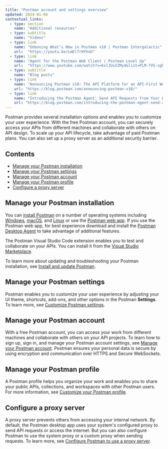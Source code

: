 ```yaml
---
title: "Postman account and settings overview"
updated: 2024-01-04
contextual_links:
  - type: section
    name: "Additional resources"
  - type: subtitle
    name: "Videos"
  - type: link
    name: "Unboxing What’s New in Postman v10 | Postman Intergalactic"
    url:  "https://youtu.be/LmEl7rHYhxU"
  - type: link
    name: "Agent for the Postman Web Client | Postman Level Up"
    url:  "https://www.youtube.com/watch?v=6xlJUx2ZMy4&list=PLM-7VG-sgbtC5tNXxd28cmePSa9BYwqeU&index=3"
  - type: subtitle
    name: "Blog posts"
  - type: link
    name: "Announcing Postman v10: The API Platform for an API-First World"
    url: "https://blog.postman.com/announcing-postman-v10/"
  - type: link
    name: "Introducing the Postman Agent: Send API Requests from Your Browser without Limits"
    url: "https://blog.postman.com/introducing-the-postman-agent-send-api-requests-from-your-browser-without-limits/"
---
```


Postman provides several installation options and enables you to customize your user experience. With the free Postman account, you can securely access your APIs from different machines and collaborate with others on API design. To scale up your API lifecycle, take advantage of paid Postman plans. You can also set up a proxy server as an additional security barrier.

## Contents

* [Manage your Postman installation](#manage-your-postman-installation)
* [Manage your Postman settings](#manage-your-postman-settings)
* [Manage your Postman account](#manage-your-postman-account)
* [Manage your Postman profile](#manage-your-postman-profile)
* [Configure a proxy server](#configure-a-proxy-server)

## Manage your Postman installation

You can [install Postman](/docs/getting-started/installation/installation-and-updates) on a number of operating systems including [Windows](/docs/getting-started/installation/installation-and-updates/#install-postman-on-windows), [macOS](/docs/getting-started/installation/installation-and-updates/#install-postman-on-mac), and [Linux](/docs/getting-started/installation/installation-and-updates/#install-postman-on-linux) or use the [Postman web app](/docs/getting-started/installation/installation-and-updates/#use-the-postman-web-app). If you use the Postman web app, for best experience download and install the [Postman Desktop Agent](/docs/getting-started/basics/about-postman-agent/#the-postman-desktop-agent) to take advantage of additional features.

The Postman Visual Studio Code extension enables you to test and collaborate on your APIs. You can install it from the [Visual Studio Marketplace](https://marketplace.visualstudio.com/items?itemName=Postman.postman-for-vscode).

To learn more about updating and troubleshooting your Postman installation, see [Install and update Postman](/docs/getting-started/installation/installation-and-updates).

## Manage your Postman settings

Postman enables you to customize your user experience by adjusting your UI theme, shortcuts, add-ons, and other options in the Postman **Settings**. To learn more, see [Customize Postman settings](/docs/getting-started/installation/settings/).

## Manage your Postman account

With a free Postman account, you can access your work from different machines and collaborate with others on your API projects. To learn how to sign up, sign in, and manage your Postman account settings, see [Manage your Postman account](/docs/getting-started/installation/postman-account/#upgrading-your-account). Postman ensures your personal data is secure by using encryption and communication over HTTPS and Secure WebSockets.

## Manage your Postman profile

A Postman profile helps you organize your work and enables you to share your public APIs, collections, and workspaces with other Postman users. For more information, see [Customize your Postman profile](/docs/getting-started/installation/postman-profile/).

## Configure a proxy server

A proxy server prevents others from accessing your internal network. By default, the Postman desktop app uses your system's configured proxy to send API requests or access the internet. But you can also configure Postman to use the system proxy or a custom proxy when sending requests. To learn more, see [Configure Postman to use a proxy server](/docs/getting-started/installation/proxy/).
